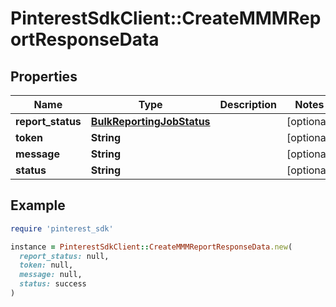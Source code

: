 # PinterestSdkClient::CreateMMMReportResponseData

## Properties

| Name | Type | Description | Notes |
| ---- | ---- | ----------- | ----- |
| **report_status** | [**BulkReportingJobStatus**](BulkReportingJobStatus.md) |  | [optional] |
| **token** | **String** |  | [optional] |
| **message** | **String** |  | [optional] |
| **status** | **String** |  | [optional] |

## Example

```ruby
require 'pinterest_sdk'

instance = PinterestSdkClient::CreateMMMReportResponseData.new(
  report_status: null,
  token: null,
  message: null,
  status: success
)
```

